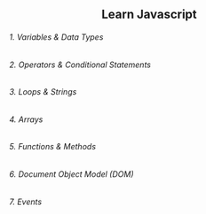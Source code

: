 <h2 align="center"> Learn Javascript </h2>

<h6> 1. Variables & Data Types</h6>

<h6> 2. Operators & Conditional Statements</h6>

<h6> 3. Loops & Strings</h6>

<h6>4. Arrays</h6>

<h6>5. Functions & Methods</h6>

<h6>6. Document Object Model (DOM)</h6>

<h6>7. Events</h6>

<!-- - <a style="text-decoration:none" href="">Notes</a> -->